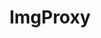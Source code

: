 ---
codehost: https://github.com/https://github.com/imgproxy/imgproxy
logohandle: imgproxynet
sort: imgproxy
title: ImgProxy
website: https://imgproxy.net/
---